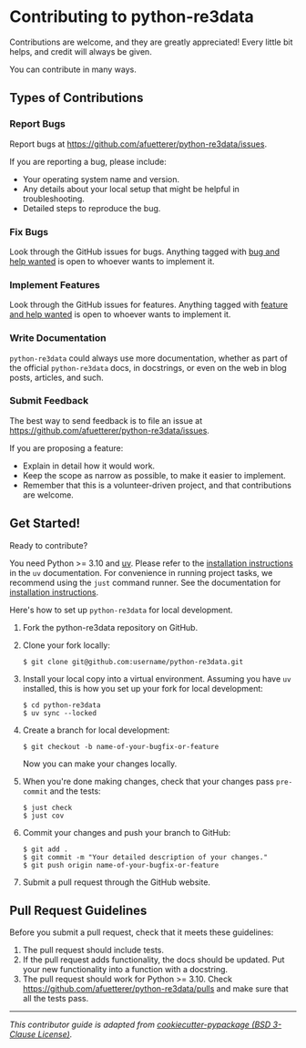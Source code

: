 # Contributing to python-re3data

Contributions are welcome, and they are greatly appreciated! Every little bit helps, and credit will always be given.

You can contribute in many ways.

## Types of Contributions

### Report Bugs

Report bugs at <https://github.com/afuetterer/python-re3data/issues>.

If you are reporting a bug, please include:

- Your operating system name and version.
- Any details about your local setup that might be helpful in troubleshooting.
- Detailed steps to reproduce the bug.

### Fix Bugs

Look through the GitHub issues for bugs. Anything tagged with [bug and help wanted][bug-issues-help-wanted] is open to
whoever wants to implement it.

### Implement Features

Look through the GitHub issues for features. Anything tagged with [feature and help wanted][feature-issues-help-wanted]
is open to whoever wants to implement it.

### Write Documentation

`python-re3data` could always use more documentation, whether as part of the official `python-re3data` docs, in
docstrings, or even on the web in blog posts, articles, and such.

### Submit Feedback

The best way to send feedback is to file an issue at <https://github.com/afuetterer/python-re3data/issues>.

If you are proposing a feature:

- Explain in detail how it would work.
- Keep the scope as narrow as possible, to make it easier to implement.
- Remember that this is a volunteer-driven project, and that contributions are welcome.

## Get Started!

Ready to contribute?

You need Python >= 3.10 and [uv](https://github.com/astral-sh/uv). Please refer to the
[installation instructions](https://docs.astral.sh/uv/getting-started/installation/) in the `uv` documentation. For
convenience in running project tasks, we recommend using the `just` command runner. See the documentation for
[installation instructions](https://github.com/casey/just#installation).

Here's how to set up `python-re3data` for local development.

1. Fork the python-re3data repository on GitHub.

2. Clone your fork locally:

    ```console
    $ git clone git@github.com:username/python-re3data.git
    ```

3. Install your local copy into a virtual environment. Assuming you have `uv` installed, this is how you set up your
    fork for local development:

    ```console
    $ cd python-re3data
    $ uv sync --locked
    ```

4. Create a branch for local development:

    ```console
    $ git checkout -b name-of-your-bugfix-or-feature
    ```

    Now you can make your changes locally.

5. When you're done making changes, check that your changes pass `pre-commit` and the tests:

    ```console
    $ just check
    $ just cov
    ```

6. Commit your changes and push your branch to GitHub:

    ```console
    $ git add .
    $ git commit -m "Your detailed description of your changes."
    $ git push origin name-of-your-bugfix-or-feature
    ```

7. Submit a pull request through the GitHub website.

## Pull Request Guidelines

Before you submit a pull request, check that it meets these guidelines:

1. The pull request should include tests.
2. If the pull request adds functionality, the docs should be updated. Put your new functionality into a function with a
    docstring.
3. The pull request should work for Python >= 3.10. Check <https://github.com/afuetterer/python-re3data/pulls> and make
    sure that all the tests pass.

---

*This contributor guide is adapted from
[cookiecutter-pypackage (BSD 3-Clause License)](https://github.com/audreyfeldroy/cookiecutter-pypackage/blob/master/%7B%7Bcookiecutter.project_slug%7D%7D/CONTRIBUTING.rst).*

<!-- Refs -->

[bug-issues-help-wanted]: https://github.com/afuetterer/python-re3data/issues?q=is%3Aissue+is%3Aopen+label%3A%22type%3A+bug%22+label%3A%22help+wanted%22
[feature-issues-help-wanted]: https://github.com/afuetterer/python-re3data/issues?q=is%3Aissue+is%3Aopen+label%3A%22type%3A+feature%22+label%3A%22help+wanted%22

